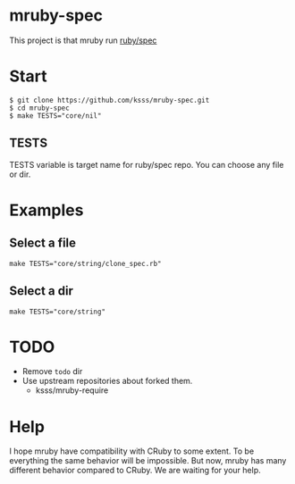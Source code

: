 mruby-spec
===

This project is that mruby run [ruby/spec](https://github.com/ruby/spec)

# Start

```
$ git clone https://github.com/ksss/mruby-spec.git
$ cd mruby-spec
$ make TESTS="core/nil"
```

## TESTS

TESTS variable is target name for ruby/spec repo.
You can choose any file or dir.

# Examples

## Select a file

```
make TESTS="core/string/clone_spec.rb"
```

## Select a dir

```
make TESTS="core/string"
```

# TODO

- Remove `todo` dir
- Use upstream repositories about forked them.
  - ksss/mruby-require

# Help

I hope mruby have compatibility with CRuby to some extent.
To be everything the same behavior will be impossible.
But now, mruby has many different behavior compared to CRuby.
We are waiting for your help.
